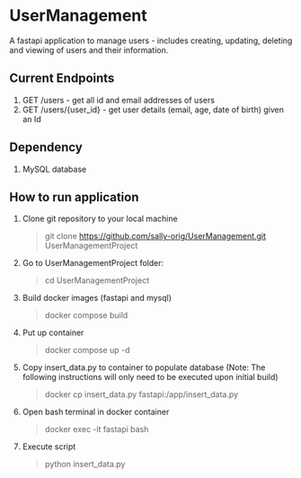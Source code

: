 # UserManagement

A fastapi application to manage users - includes creating, updating, deleting and viewing of users and their information.

## Current Endpoints

1. GET /users - get all id and email addresses of users
2. GET /users/{user_id} - get user details (email, age, date of birth) given an Id

## Dependency

1. MySQL database

## How to run application

1. Clone git repository to your local machine
    >git clone <https://github.com/sally-orig/UserManagement.git> UserManagementProject
2. Go to UserManagementProject folder:
    >cd UserManagementProject
3. Build docker images (fastapi and mysql)
    >docker compose build
4. Put up container
    >docker compose up -d
5. Copy insert_data.py to container to populate database (Note: The following instructions will only need to be executed upon initial build)
    >docker cp insert_data.py fastapi:/app/insert_data.py
6. Open bash terminal in docker container
    >docker exec -it fastapi bash
7. Execute script
    >python insert_data.py
